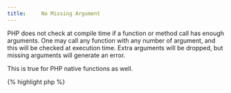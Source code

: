 ```yaml
---
title:     No Missing Argument
---
```


PHP does not check at compile time if a function or method call has enough arguments. One may call any function with any number of argument, and this will be checked at execution time. Extra arguments will be dropped, but missing arguments will generate an error. 

This is true for PHP native functions as well.

{% highlight php %}
<?php
function x($a, $b, $c = 2) { return $a + $b; }

x(); // missing arguments 0 and 1
x('a'); // missing arguments 1 

{% endhighlight %}


It is recommended to provide an acceptable number of arguments. The acceptable number may depend on default values in the function signature.


### Rule Details

This rule spots functions and methods calls with less arguments than needed. 

When the called method makes use of a variable number of arguments, using `func_get_args()`, `func_get_arg()` or `func_num_args()`, or even the `...` operator, the number of acceptable arguments is dynamic.


The following codes are considered a warning:

{% highlight php %}
<?php
function x($a, $b, $c = 2) { return $a + $b; }

function z($a, ...$b) { 	return array_sum($b) + $a; }

x(); // missing arguments 0 and 1
x('a'); // missing arguments 1 
x('a', 'b', 'c', 'd'); // arguments 4 will be ignore 

z(); // not enough arguments

{% endhighlight %}{: .warning }


The following patterns are considered legit:

{% highlight php %}
<?php
function x($a, $b, $c = 2) { 	return $a + $b; }
function y($a, $b, $c = 2) { 	return array_sum(func_get_args()); }
function z($a, ...$b) { 	return array_sum($b) + $a; }

x('a', 'b');

y('a', 'b', 'c', 'd'); 

z(1, 2, 3, 4); 

{% endhighlight %}{: .good }


### Further Reading

* [`func_get_arg()`](http://php.net/function.func-get-arg)
* [`func_get_args()`](http://php.net/aliases)
* [`func_num_args()`](http://php.net/function.func-num-args)
* [Variable-length argument lists](http://php.net/functions.arguments.php#functions.variable-arg-list)


#### Related rules

* [All Unique Arguments]
* [Default Argument At The End]
* [No Extra Argument]
* [No Unused Arguments]


[All Unique Arguments]: {{ "/php-manual/all-unique-arguments/" | prepend: site.clearphp.url }}
[Default Argument At The End]: {{ "/php-manual/argument-with-default-at-the-end/" | prepend: site.clearphp.url }}
[No Extra Argument]: {{ "/good-practices/no-extra-argument/" | prepend: site.clearphp.url }}
[No Unused Arguments]: {{ "/good-practices/no-unused-arguments/" | prepend: site.clearphp.url }}